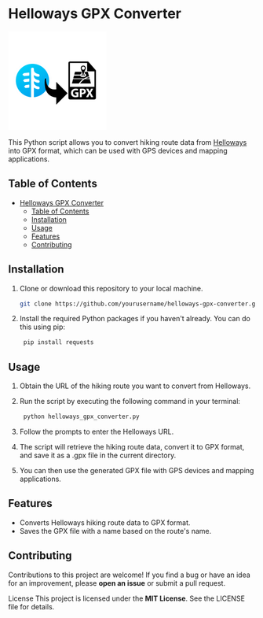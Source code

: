 # Helloways GPX Converter

![logo helloways to gpx](https://github.com/MrCybernetic//Helloways-to-GPX/blob/main/assets/img/helloways_to_gpx.png?raw=true)

This Python script allows you to convert hiking route data from [Helloways](https://www.helloways.com) into GPX format, which can be used with GPS devices and mapping applications.

## Table of Contents
- [Helloways GPX Converter](#helloways-gpx-converter)
  - [Table of Contents](#table-of-contents)
  - [Installation](#installation)
  - [Usage](#usage)
  - [Features](#features)
  - [Contributing](#contributing)
  
## Installation

1. Clone or download this repository to your local machine.

   ```bash
   git clone https://github.com/yourusername/helloways-gpx-converter.git

2. Install the required Python packages if you haven't already. You can do this using pip:

   ```bash
    pip install requests
## Usage
1. Obtain the URL of the hiking route you want to convert from Helloways.

2. Run the script by executing the following command in your terminal:
   ```bash
    python helloways_gpx_converter.py
3. Follow the prompts to enter the Helloways URL.

4. The script will retrieve the hiking route data, convert it to GPX format, and save it as a .gpx file in the current directory.

5. You can then use the generated GPX file with GPS devices and mapping applications.

## Features
- Converts Helloways hiking route data to GPX format.
- Saves the GPX file with a name based on the route's name.

## Contributing
Contributions to this project are welcome! If you find a bug or have an idea for an improvement, please **open an issue** or submit a pull request.

License
This project is licensed under the **MIT License**. See the LICENSE file for details.